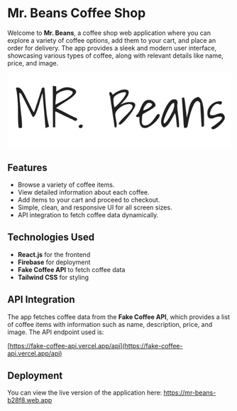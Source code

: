 # Mr. Beans Coffee Shop

Welcome to **Mr. Beans**, a coffee shop web application where you can explore a variety of coffee options, add them to your cart, and place an order for delivery. The app provides a sleek and modern user interface, showcasing various types of coffee, along with relevant details like name, price, and image.

![Mr. Beans Logo](./src/assets/mrbeans.png)

## Features

- Browse a variety of coffee items.
- View detailed information about each coffee.
- Add items to your cart and proceed to checkout.
- Simple, clean, and responsive UI for all screen sizes.
- API integration to fetch coffee data dynamically.
  
## Technologies Used

- **React.js** for the frontend
- **Firebase** for deployment
- **Fake Coffee API** to fetch coffee data
- **Tailwind CSS** for styling

## API Integration

The app fetches coffee data from the **Fake Coffee API**, which provides a list of coffee items with information such as name, description, price, and image. The API endpoint used is:

[https://fake-coffee-api.vercel.app/api](https://fake-coffee-api.vercel.app/api)

## Deployment

You can view the live version of the application here: 
https://mr-beans-b28f8.web.app
